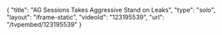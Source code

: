 {
    "title": "AG Sessions Takes Aggressive Stand on Leaks",
    "type": "solo",
    "layout": "iframe-static",
    "videoId": "123195539",
    "url": "\/tvpembed\/123195539"
}